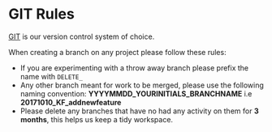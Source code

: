 # GIT Rules

[GIT](https://git-scm.com/) is our version control system of choice.

When creating a branch on any project please follow these rules:

- If you are experimenting with a throw away branch please prefix the name with `DELETE_`
- Any other branch meant for work to be merged, please use the following naming convention: **YYYYMMDD_YOURINITIALS_BRANCHNAME** i.e **20171010_KF_addnewfeature**
- Please delete any branches that have no had any activity on them for **3 months**, this helps us keep a tidy workspace.
